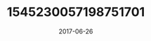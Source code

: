 ---
title: "1545230057198751701"
image: "2017-06-26 07.23.19 1545230057198751701_46248401"
date: "2017-06-26"
type: "photo"
---